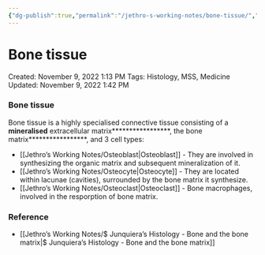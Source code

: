 ```yaml
---
{"dg-publish":true,"permalink":"/jethro-s-working-notes/bone-tissue/","dgPassFrontmatter":true}
---
```



# Bone tissue

Created: November 9, 2022 1:13 PM
Tags: Histology, MSS, Medicine
Updated: November 9, 2022 1:42 PM

### Bone tissue

Bone tissue is a highly specialised connective tissue consisting of a ************mineralised************ extracellular matrix*****************, the bone matrix*****************, and 3 cell types:

- [[Jethro’s Working Notes/Osteoblast\|Osteoblast]] - They are involved in synthesizing the organic matrix and subsequent mineralization of it.
- [[Jethro’s Working Notes/Osteocyte\|Osteocyte]] - They are located within lacunae (cavities), surrounded by the bone matrix it synthesize.
- [[Jethro’s Working Notes/Osteoclast\|Osteoclast]]  - Bone macrophages, involved in the resporption of bone matrix.

### Reference

- [[Jethro’s Working Notes/$ Junquiera’s Histology - Bone and the bone matrix\|$ Junquiera’s Histology - Bone and the bone matrix]]